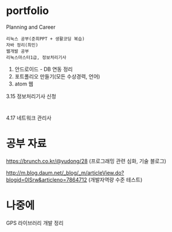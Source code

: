 # portfolio
Planning and Career

```
리눅스 공부(준희PPT + 생활코딩 복습)
자바 정리(최민)
웹개발 공부
리눅스마스터1급, 정보처리기사
```



1. 안드로이드 - DB 연동 정리
2. 포트폴리오 만들기(모든 수상경력, 언어)
3. atom 웹 



 3.15 정보처리기사 신청  
 # 
 4.17 네트워크 관리사  
 # 


# 공부 자료

https://brunch.co.kr/@yudong/28         (프로그래밍 관련 심화, 기술 블로그)

http://m.blog.daum.net/_blog/_m/articleView.do?blogid=0ISrw&articleno=7864712  (개발자역량 수준 테스트)




# 나중에

GPS 라이브러리 개발 정리
